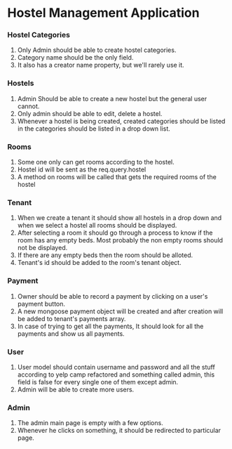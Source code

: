 # Hostel Management Application



### Hostel Categories
1. Only Admin should be able to create hostel categories.
2. Category name should be the only field.
3. It also has a creator name property, but we'll rarely use it.


### Hostels
1. Admin Should be able to create a new hostel but the general user cannot.
2. Only admin should be able to edit, delete a hostel.
2. Whenever a hostel is being created, created categories should be listed in the categories should be 		listed in a drop down list.



### Rooms
1. Some one only can get rooms according to the hostel.
2. Hostel id will be sent as the req.query.hostel
3. A method on rooms will be called that gets the required rooms of the hostel



### Tenant
1. When we create a tenant it should show all hostels in a drop down and when we select a hostel all rooms should be displayed.
2. After selecting a room it should go through a process to know if the room has any empty beds. Most probably the non empty rooms should not be displayed.
3. If there are any empty beds then the room should be alloted.
4. Tenant's id should be added to the room's tenant object.



### Payment
1. Owner should be able to record a payment by clicking on a user's payment button.
2. A new mongoose payment object will be created and after creation will be added to tenant's payments array.
3. In case of trying to get all the payments, It should look for all the payments and show us all payments.



### User
1. User model should contain username and password and all the stuff according to yelp camp refactored and something called admin, this field is false for every single one of them except admin.
2. Admin will be able to create more users.


### Admin
1. The admin main page is empty with a few options.
2. Whenever he clicks on something, it should be redirected to particular page.
